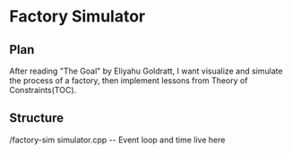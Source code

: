 # Factory Simulator

## Plan
After reading "The Goal" by Eliyahu Goldratt, I want visualize and simulate the process of a factory, then implement lessons from Theory of Constraints(TOC).

## Structure
/factory-sim
  simulator.cpp -- Event loop and time live here
